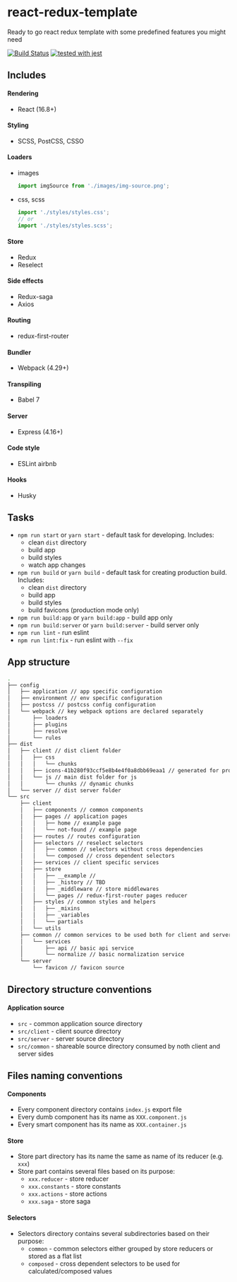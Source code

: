# react-redux-template
Ready to go react redux template with some predefined features you might need

[![Build Status](https://travis-ci.org/dashukin/react-redux-template.svg?branch=master)](https://travis-ci.org/dashukin/react-redux-template)
[![tested with jest](https://img.shields.io/badge/tested_with-jest-99424f.svg)](https://github.com/facebook/jest)


## Includes
#### Rendering
- React (16.8+)
#### Styling
- SCSS, PostCSS, CSSO
#### Loaders
- images
	```javascript
	import imgSource from './images/img-source.png';
	```
- css, scss
	```javascript
	import './styles/styles.css';
	// or
	import './styles/styles.scss';
	```
#### Store
- Redux
- Reselect
#### Side effects
- Redux-saga
- Axios
#### Routing
- redux-first-router
#### Bundler
- Webpack (4.29+)
#### Transpiling 
- Babel 7
#### Server
- Express (4.16+)
#### Code style
- ESLint airbnb
#### Hooks
- Husky

	
## Tasks
- `npm run start` or `yarn start` - default task for developing. Includes:
	- clean `dist` directory
	- build app
	- build styles
	- watch app changes
- `npm run build` or `yarn build` - default task for creating production build. Includes:
	- clean `dist` directory
	- build app
	- build styles
	- build favicons (production mode only)
- `npm run build:app` or `yarn build:app` - build app only
- `npm run build:server` or `yarn build:server` - build server only
- `npm run lint` - run eslint
- `npm run lint:fix` - run eslint with `--fix`

## App structure

```bash
.
├── config
│   ├── application // app specific configuration
│   ├── environment // env specific configuration
│   ├── postcss // postcss config configuration
│   └── webpack // key webpack options are declared separately
│       ├── loaders
│       ├── plugins
│       ├── resolve
│       └── rules
├── dist
│   ├── client // dist client folder
│   │   ├── css
│   │   │   └── chunks
│   │   ├── icons-41b280f93ccf5e8b4e4f0a8dbb69eaa1 // generated for production build
│   │   └── js // main dist folder for js
│   │       └── chunks // dynamic chunks
│   └── server // dist server folder
└── src
    ├── client
    │   ├── components // common components
    │   ├── pages // application pages
    │   │   ├── home // example page
    │   │   └── not-found // example page
    │   ├── routes // routes configuration
    │   ├── selectors // reselect selectors
    │   │   ├── common // selectors without cross dependencies
    │   │   └── composed // cross dependent selectors
    │   ├── services // client specific services
    │   ├── store
    │   │   ├── __example // 
    │   │   ├── _history // TBD
    │   │   ├── _middleware // store middlewares
    │   │   └── pages // redux-first-router pages reducer
    │   ├── styles // common styles and helpers
    │   │   ├── _mixins
    │   │   ├── _variables
    │   │   └── partials
    │   └── utils
    ├── common // common services to be used both for client and server sides
    │   └── services
    │       ├── api // basic api service
    │       └── normalize // basic normalization service
    └── server
        └── favicon // favicon source

```

## Directory structure conventions

#### Application source
- `src` - common application source directory
- `src/client` - client source directory
- `src/server` - server source directory
- `src/common` - shareable source directory consumed by noth client and server sides

## Files naming conventions

#### Components
- Every component directory contains `index.js` export file
- Every dumb component has its name as `XXX.component.js`
- Every smart component has its name as `XXX.container.js`

####  Store
- Store part directory has its name the same as name of its reducer (e.g. `xxx`)
- Store part contains several files based on its purpose:
	- `xxx.reducer` - store reducer
	- `xxx.constants` - store constants
	- `xxx.actions` - store actions
	- `xxx.saga` - store saga

#### Selectors
- Selectors directory contains several subdirectories based on their purpose:
	- `common` - common selectors either grouped by store reducers or stored as a flat list
	- `composed` - cross dependent selectors to be used for calculated/composed values
